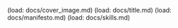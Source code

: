 <!-- Who's on First,
     What's on Second, 
    cause I-don't-know's on Third. 

    'docs' directory is generated only after running gulp compile:ever
-->

(load: docs/cover_image.md)
(load: docs/title.md)
(load: docs/manifesto.md)
(load: docs/skills.md)

